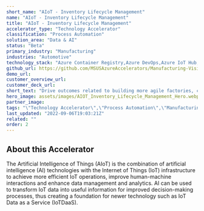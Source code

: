 ```yaml
---
short_name: "AIoT - Inventory Lifecycle Management"
name: "AIoT - Inventory Lifecycle Management"
title: "AIoT - Inventory Lifecycle Management"
accelerator_type: "Technology Accelerator"
classification: "Process Automation"
solution_area: "Data & AI"
status: "Beta"
primary_industry: "Manufacturing"
industries: "Automotive"
technology_stack: "Azure Container Registry,Azure DevOps,Azure IoT Hub,Azure Machine Learning,Azure SQL,Azure Storage,Cognitive Services,Docker,PowerBI,Python"
github_url: https://github.com/MSUSAzureAccelerators/Manufacturing-Vision-Solution-Accelerator-AMD64
demo_url: 
customer_overview_url: 
customer_deck_url: 
short_text: "Drive outcomes related to building more agile factories, creating more resilient supply chains, and transforming workforces."
hero_image: assets/images/AIOT_Inventory_Lifecycle_Management_Hero.webp
partner_image: 
tags: "\"Technology Accelerator\",\"Process Automation\",\"Manufacturing\",\"Automotive\",\"Azure Container Registry\",\"Azure DevOps\",\"Azure IoT Hub\",\"Azure Machine Learning\",\"Azure SQL\",\"Azure Storage\",\"Cognitive Services\",\"Docker\",\"PowerBI\",\"Python\",\"Data & AI\",\"Beta\""
last_updated: "2022-09-06T19:03:21Z"
related: ""
order: 2
---
```

## About this Accelerator

The Artificial Intelligence of Things (AIoT) is the combination of artificial intelligence (AI) technologies with the Internet of Things (IoT) infrastructure to achieve more efficient IoT operations, improve human-machine interactions and enhance data management and analytics. AI can be used to transform IoT data into useful information for improved decision-making processes, thus creating a foundation for newer technology such as IoT Data as a Service (IoTDaaS).